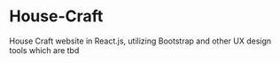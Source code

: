 # House-Craft
House Craft website in React.js, utilizing Bootstrap and other UX design tools which are tbd

